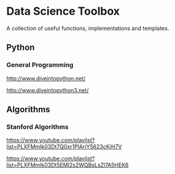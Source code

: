 # Data Science Toolbox
A collection of useful functions, implementations and templates.

## Python
### General Programming

http://www.diveintopython.net/

http://www.diveintopython3.net/

## Algorithms
### Stanford Algorithms

https://www.youtube.com/playlist?list=PLXFMmlk03Dt7Q0xr1PIAriY5623cKiH7V

https://www.youtube.com/playlist?list=PLXFMmlk03Dt5EMI2s2WQBsLsZl7A5HEK6
